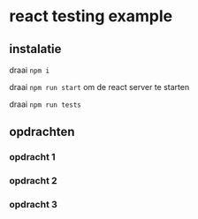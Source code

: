 # react testing example

## instalatie

draai `npm i`

draai `npm run start` om de react server te starten

draai `npm run tests`

## opdrachten

### opdracht 1

### opdracht 2

### opdracht 3
